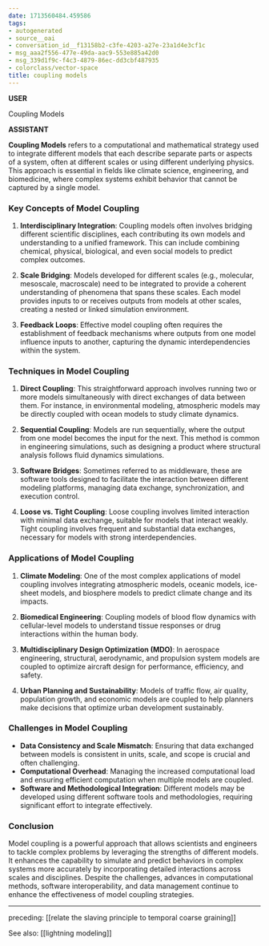```yaml
---
date: 1713560484.459586
tags:
- autogenerated
- source__oai
- conversation_id__f13158b2-c3fe-4203-a27e-23a1d4e3cf1c
- msg_aaa2f556-477e-49da-aac9-553e885a42d0
- msg_339d1f9c-f4c3-4879-86ec-dd3cbf487935
- colorclass/vector-space
title: coupling models
---
```


**USER**

Coupling Models


**ASSISTANT**

**Coupling Models** refers to a computational and mathematical strategy used to integrate different models that each describe separate parts or aspects of a system, often at different scales or using different underlying physics. This approach is essential in fields like climate science, engineering, and biomedicine, where complex systems exhibit behavior that cannot be captured by a single model.

### Key Concepts of Model Coupling

1. **Interdisciplinary Integration**: Coupling models often involves bridging different scientific disciplines, each contributing its own models and understanding to a unified framework. This can include combining chemical, physical, biological, and even social models to predict complex outcomes.

2. **Scale Bridging**: Models developed for different scales (e.g., molecular, mesoscale, macroscale) need to be integrated to provide a coherent understanding of phenomena that spans these scales. Each model provides inputs to or receives outputs from models at other scales, creating a nested or linked simulation environment.

3. **Feedback Loops**: Effective model coupling often requires the establishment of feedback mechanisms where outputs from one model influence inputs to another, capturing the dynamic interdependencies within the system.

### Techniques in Model Coupling

1. **Direct Coupling**: This straightforward approach involves running two or more models simultaneously with direct exchanges of data between them. For instance, in environmental modeling, atmospheric models may be directly coupled with ocean models to study climate dynamics.

2. **Sequential Coupling**: Models are run sequentially, where the output from one model becomes the input for the next. This method is common in engineering simulations, such as designing a product where structural analysis follows fluid dynamics simulations.

3. **Software Bridges**: Sometimes referred to as middleware, these are software tools designed to facilitate the interaction between different modeling platforms, managing data exchange, synchronization, and execution control.

4. **Loose vs. Tight Coupling**: Loose coupling involves limited interaction with minimal data exchange, suitable for models that interact weakly. Tight coupling involves frequent and substantial data exchanges, necessary for models with strong interdependencies.

### Applications of Model Coupling

1. **Climate Modeling**: One of the most complex applications of model coupling involves integrating atmospheric models, oceanic models, ice-sheet models, and biosphere models to predict climate change and its impacts.

2. **Biomedical Engineering**: Coupling models of blood flow dynamics with cellular-level models to understand tissue responses or drug interactions within the human body.

3. **Multidisciplinary Design Optimization (MDO)**: In aerospace engineering, structural, aerodynamic, and propulsion system models are coupled to optimize aircraft design for performance, efficiency, and safety.

4. **Urban Planning and Sustainability**: Models of traffic flow, air quality, population growth, and economic models are coupled to help planners make decisions that optimize urban development sustainably.

### Challenges in Model Coupling

- **Data Consistency and Scale Mismatch**: Ensuring that data exchanged between models is consistent in units, scale, and scope is crucial and often challenging.
- **Computational Overhead**: Managing the increased computational load and ensuring efficient computation when multiple models are coupled.
- **Software and Methodological Integration**: Different models may be developed using different software tools and methodologies, requiring significant effort to integrate effectively.

### Conclusion

Model coupling is a powerful approach that allows scientists and engineers to tackle complex problems by leveraging the strengths of different models. It enhances the capability to simulate and predict behaviors in complex systems more accurately by incorporating detailed interactions across scales and disciplines. Despite the challenges, advances in computational methods, software interoperability, and data management continue to enhance the effectiveness of model coupling strategies.


---

preceding: [[relate the slaving principle to temporal coarse graining]]

See also: [[lightning modeling]]
